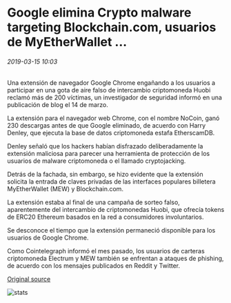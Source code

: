 # Google elimina Crypto malware targeting Blockchain.com, usuarios de MyEtherWallet ...

###### 2019-03-15 10:03

Una extensión de navegador Google Chrome engañando a los usuarios a participar en una gota de aire falso de intercambio criptomoneda Huobi reclamó más de 200 víctimas, un investigador de seguridad informó en una publicación de blog el 14 de marzo.

La extensión para el navegador web Chrome, con el nombre NoCoin, ganó 230 descargas antes de que Google eliminado, de acuerdo con Harry Denley, que ejecuta la base de datos criptomoneda estafa EtherscamDB.

Denley señaló que los hackers habían disfrazado deliberadamente la extensión maliciosa para parecer una herramienta de protección de los usuarios de malware criptomoneda o el llamado cryptojacking.

Detrás de la fachada, sin embargo, se hizo evidente que la extensión solicita la entrada de claves privadas de las interfaces populares billetera MyEtherWallet (MEW) y Blockchain.com.

La extensión estaba al final de una campaña de sorteo falso, aparentemente del intercambio de criptomonedas Huobi, que ofrecía tokens de ERC20 Ethereum basados en la red a consumidores involuntarios.

Se desconoce el tiempo que la extensión permaneció disponible para los usuarios de Google Chrome.

Como Cointelegraph informó el mes pasado, los usuarios de carteras criptomoneda Electrum y MEW también se enfrentan a ataques de phishing, de acuerdo con los mensajes publicados en Reddit y Twitter.

[Original source](https://cointelegraph.com/news/google-deletes-crypto-malware-targeting-blockchaincom-myetherwallet-users)

![stats](https://c.statcounter.com/11760860/0/a89fa40b/1/ "stats")
